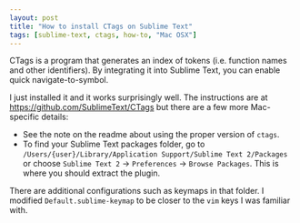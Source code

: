 ```yaml
---
layout: post
title: "How to install CTags on Sublime Text"
tags: [sublime-text, ctags, how-to, "Mac OSX"]
---
```

CTags is a program that generates an index of tokens (i.e. function names and other identifiers). By integrating it into Sublime Text, you can enable quick navigate-to-symbol.

I just installed it and it works surprisingly well. The instructions are at https://github.com/SublimeText/CTags but there are a few more Mac-specific details:

* See the note on the readme about using the proper version of `ctags`.
* To find your Sublime Text packages folder, go to `/Users/{user}/Library/Application Support/Sublime Text 2/Packages` or choose `Sublime Text 2` -> `Preferences` -> `Browse Packages`. This is where you should extract the plugin.

There are additional configurations such as keymaps in that folder. I modified `Default.sublime-keymap` to be closer to the `vim` keys I was familiar with.